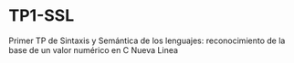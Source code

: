 # TP1-SSL
Primer TP de Sintaxis y Semántica de los lenguajes: reconocimiento de la base de un valor numérico en C
Nueva Linea

